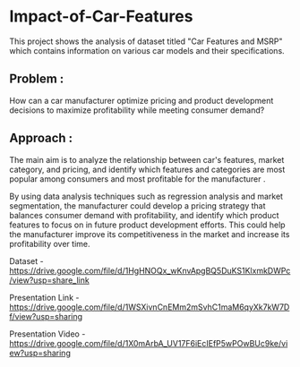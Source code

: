 # Impact-of-Car-Features

This project shows the analysis of dataset titled "Car Features and MSRP" which contains information on various car models and their specifications.

## Problem :

How can a car manufacturer optimize pricing and product development decisions to maximize profitability while meeting consumer demand?

## Approach :
The main aim is to analyze the relationship between car's features, market category, and pricing, and identify which features and categories are most popular among consumers and most profitable for the manufacturer .




By using data analysis techniques such as regression analysis and market segmentation, the manufacturer could develop a pricing strategy that balances 
consumer demand with profitability, and identify which product features to focus on in future product development efforts.
This could help the manufacturer improve its competitiveness in the market and increase its profitability over time.


Dataset - https://drive.google.com/file/d/1HgHNOQx_wKnvApgBQ5DuKS1KlxmkDWPc/view?usp=share_link

Presentation Link - https://drive.google.com/file/d/1WSXivnCnEMm2mSvhC1maM6qyXk7kW7Df/view?usp=sharing

Presentation Video - https://drive.google.com/file/d/1X0mArbA_UV17F6iEcIEfP5wPOwBUc9ke/view?usp=sharing
